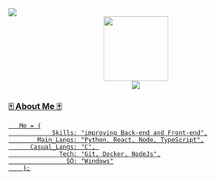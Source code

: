 <img src="https://komarev.com/ghpvc/?username=XLryan246&color=blueviolet&style=flat">
<div align='center'>
    <a href="https://github.com/XLryan246">
    <img src='https://github.com/dotOttoni/ArthurHydr/blob/main/hacker-25897.png' height='128px' weidth'128px' target="_blank"><br>
    <img src="https://readme-typing-svg.herokuapp.com?color=%23B836F7&center=true&vCenter=true&multiline=true&width=500&height=65&lines=hey+dude!;My+name+is+Ryan%2C+and+I'm+a+software+developer">
</div>
    

</div>
  
  ### 🀄 About Me 🀄
 
```
   Me = {
            Skills: "improving Back-end and Front-end",
        Main_Langs: "Python, React, Node, TypeScript",
      Casual_Langs: "C", 
              Tech: "Git, Docker, NodeJs",
                SO: "Windows"
    };

```

